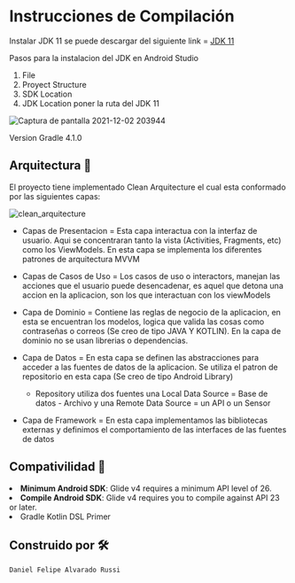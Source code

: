 # Instrucciones de Compilación

Instalar JDK 11 se puede descargar del siguiente link = <a href="https://jdk.java.net/java-se-ri/1">JDK 11</a>

Pasos para la instalacion del JDK en Android Studio

1. File
2. Proyect Structure 
3. SDK Location 
4. JDK Location poner la ruta del JDK 11

![Captura de pantalla 2021-12-02 203944](https://user-images.githubusercontent.com/61768939/144530137-9547a8d2-e1fa-42b5-89dc-d0c221a5dae4.png)


Version Gradle 4.1.0

## Arquitectura 🚀
<p>
El proyecto tiene implementado Clean Arquitecture el cual esta conformado por las siguientes capas:

![clean_arquitecture](https://user-images.githubusercontent.com/61768939/141804064-cf90f5e5-dd51-4424-8fb1-58b1a174156f.jpg)

- Capas de Presentacion = Esta capa interactua con la interfaz de usuario. Aqui se concentraran 
tanto la vista (Activities, Fragments, etc) como los ViewModels. En esta capa se implementa los diferentes
patrones de arquitectura MVVM 

- Capas de Casos de Uso = Los casos de uso o interactors, manejan las acciones que el usuario puede
desencadenar, es aquel que detona una accion en la aplicacion, son los que interactuan con los viewModels

- Capa de Dominio = Contiene las reglas de negocio de la aplicacion, en esta se encuentran los modelos, logica
que valida las cosas como contraseñas o correos (Se creo de tipo JAVA Y KOTLIN). En la capa de dominio no se usan
librerias o dependencias.

- Capa de Datos = En esta capa se definen las abstracciones para acceder a las fuentes de datos de la aplicacion.
Se utiliza el patron de repositorio en esta capa (Se creo de tipo Android Library)

  - Repository utiliza dos fuentes una Local Data Source = Base de datos - Archivo y una Remote Data Source = un API o un Sensor

- Capa de Framework = En esta capa implementamos las bibliotecas  externas y definimos el comportamiento de las
interfaces de las fuentes de datos
</p>


## Compativilidad 🔧

<li><strong>Minimum Android SDK</strong>: Glide v4 requires a minimum API level of 26.</li>
<li><strong>Compile Android SDK</strong>: Glide v4 requires you to compile against API 23 or later.</li>
<li>Gradle Kotlin DSL Primer</li>

## Construido por 🛠️
```
Daniel Felipe Alvarado Russi
```
